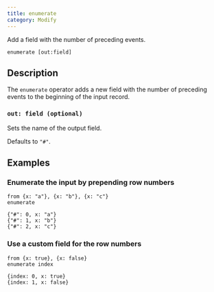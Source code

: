 ```yaml
---
title: enumerate
category: Modify
---
```


Add a field with the number of preceding events.

```tql
enumerate [out:field]
```

## Description

The `enumerate` operator adds a new field with the number of preceding events to
the beginning of the input record.

### `out: field (optional)`

Sets the name of the output field.

Defaults to `"#"`.

## Examples

### Enumerate the input by prepending row numbers

```tql
from {x: "a"}, {x: "b"}, {x: "c"}
enumerate
```

```tql
{"#": 0, x: "a"}
{"#": 1, x: "b"}
{"#": 2, x: "c"}
```

### Use a custom field for the row numbers

```tql
from {x: true}, {x: false}
enumerate index
```

```tql
{index: 0, x: true}
{index: 1, x: false}
```
